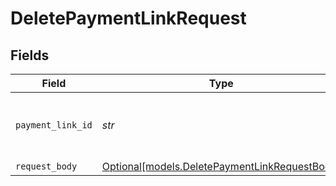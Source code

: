 # DeletePaymentLinkRequest


## Fields

| Field                                                                                      | Type                                                                                       | Required                                                                                   | Description                                                                                | Example                                                                                    |
| ------------------------------------------------------------------------------------------ | ------------------------------------------------------------------------------------------ | ------------------------------------------------------------------------------------------ | ------------------------------------------------------------------------------------------ | ------------------------------------------------------------------------------------------ |
| `payment_link_id`                                                                          | *str*                                                                                      | :heavy_check_mark:                                                                         | Provide the ID of the related payment link.                                                | pl_d9fQur83kFdhH8hIhaZfq                                                                   |
| `request_body`                                                                             | [Optional[models.DeletePaymentLinkRequestBody]](../models/deletepaymentlinkrequestbody.md) | :heavy_minus_sign:                                                                         | N/A                                                                                        |                                                                                            |